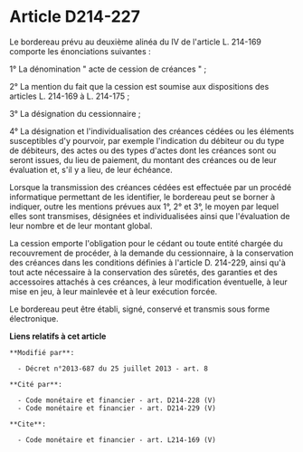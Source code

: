 # Article D214-227

Le bordereau prévu au deuxième alinéa du IV de l'article L. 214-169 comporte les énonciations suivantes : 

1° La dénomination " acte de cession de créances " ; 

2° La mention du fait que la cession est soumise aux dispositions des articles L. 214-169 à L. 214-175 ; 

3° La désignation du cessionnaire ; 

4° La désignation et l'individualisation des créances cédées ou les éléments susceptibles d'y pourvoir, par exemple
l'indication du débiteur ou du type de débiteurs, des actes ou des types d'actes dont les créances sont ou seront issues, du
lieu de paiement, du montant des créances ou de leur évaluation et, s'il y a lieu, de leur échéance. 

Lorsque la transmission des créances cédées est effectuée par un procédé informatique permettant de les identifier, le
bordereau peut se borner à indiquer, outre les mentions prévues aux 1°, 2° et 3°, le moyen par lequel elles sont transmises,
désignées et individualisées ainsi que l'évaluation de leur nombre et de leur montant global. 

La cession emporte l'obligation pour le cédant ou toute entité chargée du recouvrement de procéder, à la demande du
cessionnaire, à la conservation des créances dans les conditions définies à l'article D. 214-229, ainsi qu'à tout acte
nécessaire à la conservation des sûretés, des garanties et des accessoires attachés à ces créances, à leur modification
éventuelle, à leur mise en jeu, à leur mainlevée et à leur exécution forcée. 

Le bordereau peut être établi, signé, conservé et transmis sous forme électronique.

**Liens relatifs à cet article**

	**Modifié par**:

	  - Décret n°2013-687 du 25 juillet 2013 - art. 8

	**Cité par**:

	  - Code monétaire et financier - art. D214-228 (V)
	  - Code monétaire et financier - art. D214-229 (V)

	**Cite**:

	  - Code monétaire et financier - art. L214-169 (V)
